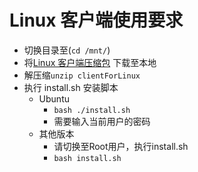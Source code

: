# Linux 客户端使用要求

- 切换目录至(`cd /mnt/`)
- 将[Linux 客户端压缩包](http://download.jaxiu.cn/clientForLinux.zip "Linux 客户端") 下载至本地
- 解压缩`unzip clientForLinux`
- 执行 install.sh 安装脚本
   - Ubuntu 
      - `bash ./install.sh`
      - 需要输入当前用户的密码
   - 其他版本
      - 请切换至Root用户，执行install.sh 
      - `bash install.sh`

